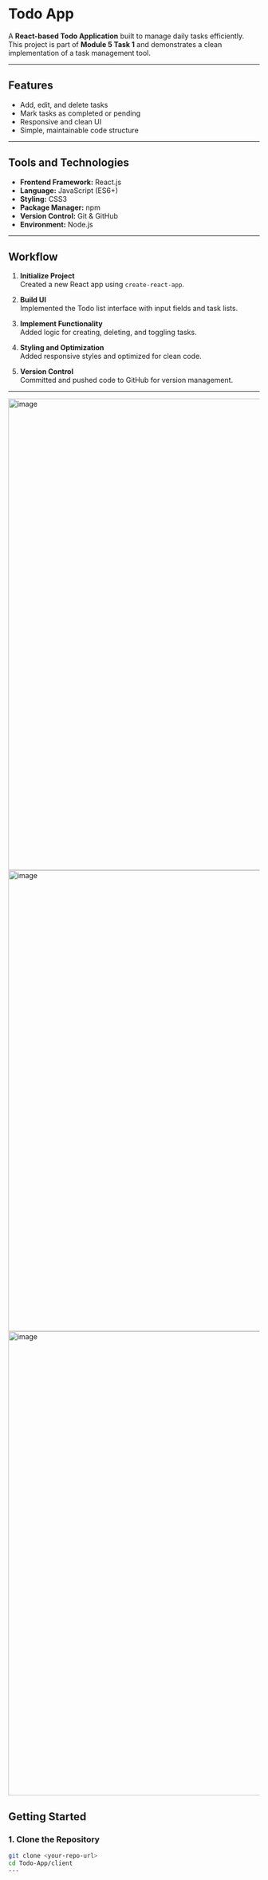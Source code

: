 # Todo App

A **React-based Todo Application** built to manage daily tasks efficiently.  
This project is part of **Module 5 Task 1** and demonstrates a clean implementation of a task management tool.

---

## **Features**
- Add, edit, and delete tasks
- Mark tasks as completed or pending
- Responsive and clean UI
- Simple, maintainable code structure

---

## **Tools and Technologies**
- **Frontend Framework:** React.js
- **Language:** JavaScript (ES6+)
- **Styling:** CSS3
- **Package Manager:** npm
- **Version Control:** Git & GitHub
- **Environment:** Node.js


---

## **Workflow**
1. **Initialize Project**  
   Created a new React app using `create-react-app`.

2. **Build UI**  
   Implemented the Todo list interface with input fields and task lists.

3. **Implement Functionality**  
   Added logic for creating, deleting, and toggling tasks.

4. **Styling and Optimization**  
   Added responsive styles and optimized for clean code.

5. **Version Control**  
   Committed and pushed code to GitHub for version management.

---

<img width="1906" height="946" alt="image" src="https://github.com/user-attachments/assets/759891c5-1ff6-4e56-8784-60b0999d4388" />
<img width="1908" height="925" alt="image" src="https://github.com/user-attachments/assets/34c27138-794d-4a98-8b58-bf8695ce2eda" />
<img width="1902" height="931" alt="image" src="https://github.com/user-attachments/assets/6ee1f0d6-aafd-4fa1-b3a8-2a89f6a6e3fb" />

## **Getting Started**

### **1. Clone the Repository**
```bash
git clone <your-repo-url>
cd Todo-App/client
---





